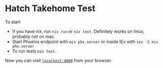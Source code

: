 # Hatch Takehome Test

To start

  * If you have nix, run `nix run` or `nix test`. Definitely works on linux, probably not on mac.
  * Start Phoenix endpoint with `mix phx.server` or inside IEx with `iex -S mix phx.server`
  * To run tests `mix test`.

Now you can visit [`localhost:4000`](http://localhost:4000) from your browser.
